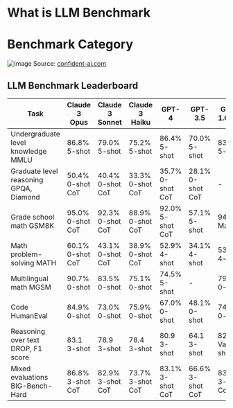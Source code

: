 # What is LLM Benchmark
# Benchmark Category
![image](https://github.com/user-attachments/assets/4e4abbe2-e673-4f33-82f8-f0d76fc63e5f)
Source: [confident-ai.com](https://www.confident-ai.com/blog/llm-benchmarks-mmlu-hellaswag-and-beyond)

## LLM Benchmark Leaderboard

| Task | Claude 3 Opus | Claude 3 Sonnet | Claude 3 Haiku | GPT-4 | GPT-3.5 | Gemini 1.0 Ultra | Gemini 1.0 Pro |
|---|---|---|---|---|---|---|---|
| Undergraduate level knowledge MMLU | 86.8% 5-shot | 79.0% 5-shot | 75.2% 5-shot | 86.4% 5-shot | 70.0% 5-shot | 83.7% 5-shot | 71.8% 5-shot |
| Graduate level reasoning  GPQA, Diamond | 50.4% 0-shot CoT | 40.4% 0-shot CoT | 33.3% 0-shot CoT | 35.7% 0-shot CoT | 28.1% 0-shot CoT | - | - |
| Grade school math GSM8K | 95.0% 0-shot CoT | 92.3% 0-shot CoT | 88.9% 0-shot CoT | 92.0% 5-shot CoT | 57.1% 5-shot | 94.4% Majl@32 | 86.5% Majl@32 |
| Math problem-solving MATH | 60.1% 0-shot CoT | 43.1% 0-shot CoT | 38.9% 0-shot CoT | 52.9% 4-shot | 34.1% 4-shot | 53.2% 4-shot | 32.6% 4-shot |
| Multilingual math MGSM | 90.7% 0-shot | 83.5% 0-shot | 75.1% 0-shot | 74.5% 5-shot | - | 79.0% 0-shot | 63.5% 0-shot |
| Code HumanEval | 84.9% 0-shot | 73.0% 0-shot | 75.9% 0-shot | 67.0% 0-shot | 48.1% 0-shot | 74.4% 0-shot | 67.7% 0-shot |
| Reasoning over text DROP, F1 score | 83.1 3-shot | 78.9 3-shot | 78.4 3-shot | 80.9 3-shot | 64.1 3-shot | 82.4 Variable shots | 74.1 Variable shots |
| Mixed evaluations BIG-Bench-Hard | 86.8% 3-shot CoT | 82.9% 3-shot CoT | 73.7% 3-shot CoT | 83.1% 3-shot CoT | 66.6% 3-shot CoT | 83.6% 3-shot CoT | 75.0% 3-shot CoT |
